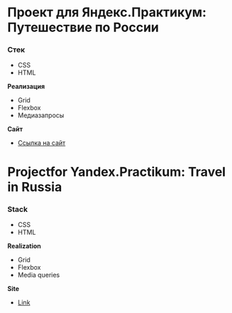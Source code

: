 # Проект для Яндекс.Практикум: Путешествие по России

### Стек
* CSS
* HTML

**Реализация**

* Grid
* Flexbox
* Медиазапросы

**Сайт**

* [Ссылка на сайт](https://iskitkesh.github.io/russian-travel/index.html)

#
# Projectfor Yandex.Practikum: Travel in Russia

### Stack
* CSS
* HTML

**Realization**

* Grid
* Flexbox
* Media queries

**Site**

* [Link](https://iskitkesh.github.io/russian-travel/index.html)